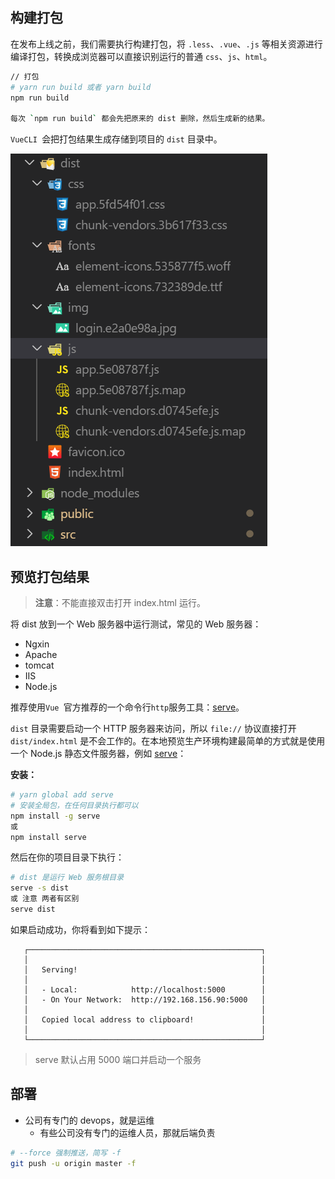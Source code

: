 

## 构建打包

在发布上线之前，我们需要执行构建打包，将 `.less`、`.vue`、`.js` 等相关资源进行编译打包，转换成浏览器可以直接识别运行的普通 `css`、`js`、`html`。

```bash
// 打包
# yarn run build 或者 yarn build
npm run build

每次 `npm run build` 都会先把原来的 dist 删除，然后生成新的结果。
```

`VueCLI `会把打包结果生成存储到项目的 `dist` 目录中。

![1580038692656](assets/1580038692656.png)

## 预览打包结果

> **注意**：不能直接双击打开 index.html 运行。

将 dist 放到一个 Web 服务器中运行测试，常见的 Web 服务器：

- Ngxin
- Apache
- tomcat
- IIS
- Node.js

推荐使用`Vue `官方推荐的一个命令行`http`服务工具：[serve](https://github.com/zeit/serve)。

 `dist` 目录需要启动一个 HTTP 服务器来访问，所以 `file://` 协议直接打开 `dist/index.html` 是不会工作的。在本地预览生产环境构建最简单的方式就是使用一个 Node.js 静态文件服务器，例如 [serve](https://github.com/zeit/serve)： 

**安装：**

```bash
# yarn global add serve
# 安装全局包，在任何目录执行都可以
npm install -g serve
或
npm install serve
```

然后在你的项目目录下执行：

```bash
# dist 是运行 Web 服务根目录
serve -s dist
或 注意 两者有区别
serve dist
```

如果启动成功，你将看到如下提示：

```
   ┌────────────────────────────────────────────────────┐
   │                                                    │
   │   Serving!                                         │
   │                                                    │
   │   - Local:            http://localhost:5000        │
   │   - On Your Network:  http://192.168.156.90:5000   │
   │                                                    │
   │   Copied local address to clipboard!               │
   │                                                    │
   └────────────────────────────────────────────────────┘
```

> serve 默认占用 5000 端口并启动一个服务

## 部署

- 公司有专门的 devops，就是运维
  - 有些公司没有专门的运维人员，那就后端负责

```bash
# --force 强制推送，简写 -f
git push -u origin master -f
```





